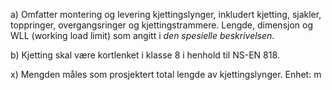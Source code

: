 a) Omfatter montering og levering kjettingslynger, inkludert kjetting, sjakler, toppringer, overgangsringer og kjettingstrammere. Lengde, dimensjon og WLL (working load limit) som angitt i *den spesielle beskrivelsen*.

b) Kjetting skal være kortlenket i klasse 8 i henhold til NS-EN 818.

x) Mengden måles som prosjektert total lengde av kjettingslynger. Enhet: m

